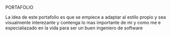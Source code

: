 PORTAFOLIO



La idea de este portafolio es que se empiece a adaptar al estilo propio y sea visualmente interezante y contenga  lo mas importante de mi y como me e especialiazado en la vida para ser un buen ingeniero de software
